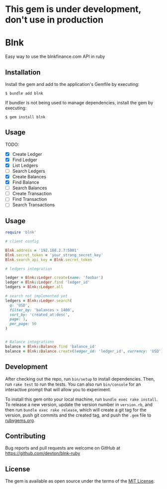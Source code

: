 # This gem is under development, don't use in production

# Blnk

Easy way to use the blnkfinance.com API in ruby

## Installation

Install the gem and add to the application's Gemfile by executing:

    $ bundle add blnk

If bundler is not being used to manage dependencies, install the gem by executing:

    $ gem install blnk

## Usage

TODO:
- [x] Create Ledger
- [x] Find Ledger
- [x] List Ledgers
- [ ] Search Ledgers
- [x] Create Balances
- [x] Find Balance
- [ ] Search Balances
- [ ] Create Transaction
- [ ] Find Transaction
- [ ] Search Transactions

## Usage

```ruby
require 'blnk'

# client config

Blnk.address = '192.168.2.7:5001'
Blnk.secret_token = 'your_strong_secret_key'
Blnk.search_api_key = Blnk.secret_token

# ledgers integration

ledger = Blnk::Ledger.create(name: 'foobar')
ledger = Blnk::Ledger.find 'ledger_id'
ledgers = Blnk::Ledger.all

# search not implemented yet
ledgers = Blnk::Ledger.search(
  q: 'USD',
  filter_by: 'balances > 1400', 
  sort_by: 'created_at:desc', 
  page: 1, 
  per_page: 50
)


# Balance integrations
balance = Blnk::Balance.find 'balance_id'
balance = Blnk::Balance.create(ledger_id: 'ledger_id', currency: 'USD')

```


## Development

After checking out the repo, run `bin/setup` to install dependencies. Then, run `rake test` to run the tests. You can also run `bin/console` for an interactive prompt that will allow you to experiment.

To install this gem onto your local machine, run `bundle exec rake install`. To release a new version, update the version number in `version.rb`, and then run `bundle exec rake release`, which will create a git tag for the version, push git commits and the created tag, and push the `.gem` file to [rubygems.org](https://rubygems.org).

## Contributing

Bug reports and pull requests are welcome on GitHub at https://github.com/devton/blnk-ruby

## License

The gem is available as open source under the terms of the [MIT License](https://opensource.org/licenses/MIT).
